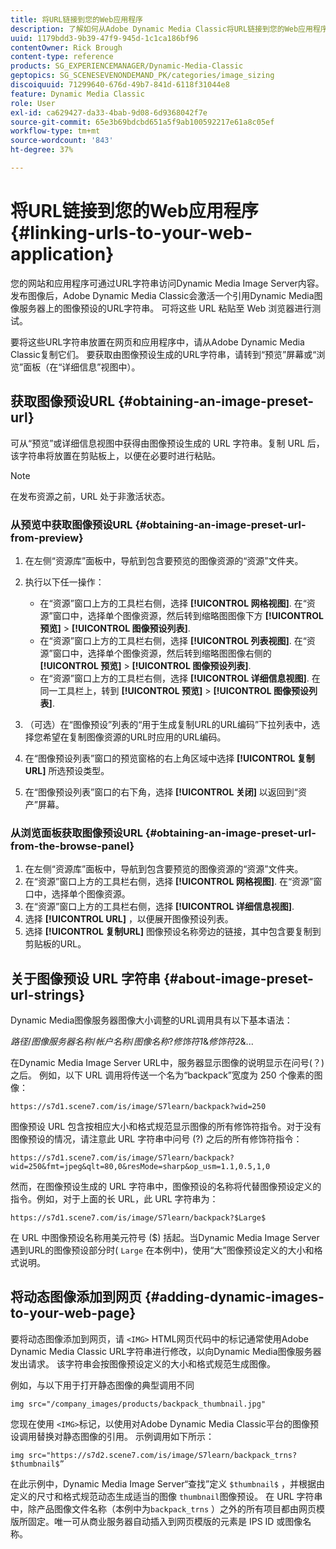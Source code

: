 ```yaml
---
title: 将URL链接到您的Web应用程序
description: 了解如何从Adobe Dynamic Media Classic将URL链接到您的Web应用程序。
uuid: 1179bdd3-9b39-47f9-945d-1c1ca186bf96
contentOwner: Rick Brough
content-type: reference
products: SG_EXPERIENCEMANAGER/Dynamic-Media-Classic
geptopics: SG_SCENESEVENONDEMAND_PK/categories/image_sizing
discoiquuid: 71299640-676d-49b7-841d-6118f31044e8
feature: Dynamic Media Classic
role: User
exl-id: ca629427-da33-4bab-9d08-6d9368042f7e
source-git-commit: 65e3b69bdcbd651a5f9ab100592217e61a8c05ef
workflow-type: tm+mt
source-wordcount: '843'
ht-degree: 37%

---
```


# 将URL链接到您的Web应用程序{#linking-urls-to-your-web-application}

您的网站和应用程序可通过URL字符串访问Dynamic Media Image Server内容。 发布图像后，Adobe Dynamic Media Classic会激活一个引用Dynamic Media图像服务器上的图像预设的URL字符串。 可将这些 URL 粘贴至 Web 浏览器进行测试。

要将这些URL字符串放置在网页和应用程序中，请从Adobe Dynamic Media Classic复制它们。 要获取由图像预设生成的URL字符串，请转到“预览”屏幕或“浏览”面板（在“详细信息”视图中）。

## 获取图像预设URL {#obtaining-an-image-preset-url}

可从“预览”或详细信息视图中获得由图像预设生成的 URL 字符串。复制 URL 后，该字符串将放置在剪贴板上，以便在必要时进行粘贴。

>[!NOTE]
>
>在发布资源之前，URL 处于非激活状态。

### 从预览中获取图像预设URL {#obtaining-an-image-preset-url-from-preview}

1. 在左侧“资源库”面板中，导航到包含要预览的图像资源的“资源”文件夹。
1. 执行以下任一操作：

   * 在“资源”窗口上方的工具栏右侧，选择 **[!UICONTROL 网格视图]**. 在“资源”窗口中，选择单个图像资源，然后转到缩略图图像下方 **[!UICONTROL 预览]** > **[!UICONTROL 图像预设列表]**.
   * 在“资源”窗口上方的工具栏右侧，选择 **[!UICONTROL 列表视图]**. 在“资源”窗口中，选择单个图像资源，然后转到缩略图图像右侧的 **[!UICONTROL 预览]** > **[!UICONTROL 图像预设列表]**.
   * 在“资源”窗口上方的工具栏右侧，选择 **[!UICONTROL 详细信息视图]**. 在同一工具栏上，转到 **[!UICONTROL 预览]** > **[!UICONTROL 图像预设列表]**.

1. （可选）在“图像预设”列表的“用于生成复制URL的URL编码”下拉列表中，选择您希望在复制图像资源的URL时应用的URL编码。
1. 在“图像预设列表”窗口的预览窗格的右上角区域中选择 **[!UICONTROL 复制URL]** 所选预设类型。
1. 在“图像预设列表”窗口的右下角，选择 **[!UICONTROL 关闭]** 以返回到“资产”屏幕。

### 从浏览面板获取图像预设URL {#obtaining-an-image-preset-url-from-the-browse-panel}

1. 在左侧“资源库”面板中，导航到包含要预览的图像资源的“资源”文件夹。
1. 在“资源”窗口上方的工具栏右侧，选择 **[!UICONTROL 网格视图]**. 在“资源”窗口中，选择单个图像资源。
1. 在“资源”窗口上方的工具栏右侧，选择 **[!UICONTROL 详细信息视图]**.
1. 选择 **[!UICONTROL URL]** ，以便展开图像预设列表。
1. 选择 **[!UICONTROL 复制URL]** 图像预设名称旁边的链接，其中包含要复制到剪贴板的URL。

## 关于图像预设 URL 字符串 {#about-image-preset-url-strings}

Dynamic Media图像服务器图像大小调整的URL调用具有以下基本语法：

*路径*/*图像服务器名称*/*帐户名称*/*图像名称*?*修饰符1*&amp;*修饰符2*&amp;...

在Dynamic Media Image Server URL中，服务器显示图像的说明显示在问号(？)之后。 例如，以下 URL 调用将传送一个名为“backpack”宽度为 250 个像素的图像：

```as3
https://s7d1.scene7.com/is/image/S7learn/backpack?wid=250
```

图像预设 URL 包含按相应大小和格式规范显示图像的所有修饰符指令。对于没有图像预设的情况，请注意此 URL 字符串中问号 (?) 之后的所有修饰符指令：

```as3
https://s7d1.scene7.com/is/image/S7learn/backpack?wid=250&fmt=jpeg&qlt=80,0&resMode=sharp&op_usm=1.1,0.5,1,0
```

然而，在图像预设生成的 URL 字符串中，图像预设的名称将代替图像预设定义的指令。例如，对于上面的长 URL，此 URL 字符串为：

```as3
https://s7d1.scene7.com/is/image/S7learn/backpack?$Large$
```

在 URL 中图像预设名称用美元符号 ($) 括起。当Dynamic Media Image Server遇到URL的图像预设部分时( `Large` 在本例中)，使用“大”图像预设定义的大小和格式说明。

## 将动态图像添加到网页 {#adding-dynamic-images-to-your-web-page}

要将动态图像添加到网页，请 `<IMG>` HTML网页代码中的标记通常使用Adobe Dynamic Media Classic URL字符串进行修改，以向Dynamic Media图像服务器发出请求。 该字符串会按图像预设定义的大小和格式规范生成图像。

例如，与以下用于打开静态图像的典型调用不同

```as3
img src="/company_images/products/backpack_thumbnail.jpg"
```

您现在使用 `<IMG>`标记，以使用对Adobe Dynamic Media Classic平台的图像预设调用替换对静态图像的引用。 示例调用如下所示：

```as3
img src="https://s7d2.scene7.com/is/image/S7learn/backpack_trns?$thumbnail$”
```

在此示例中，Dynamic Media Image Server“查找”定义 `$thumbnail$` ，并根据由定义的尺寸和格式规范动态生成适当的图像 `thumbnail`图像预设。 在 URL 字符串中，除产品图像文件名称（本例中为`backpack_trns` ）之外的所有项目都由网页模版所固定。唯一可从商业服务器自动插入到网页模版的元素是 IPS ID 或图像名称。
